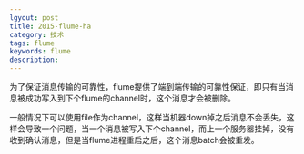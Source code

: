 ```yaml
---
lgyout: post
title: 2015-flume-ha
category: 技术 
tags: flume
keywords: flume
description: 
---
```


为了保证消息传输的可靠性，flume提供了端到端传输的可靠性保证，即只有当消息被成功写入到下个flume的channel时，这个消息才会被删除。

一般情况下可以使用file作为channel，这样当机器down掉之后消息不会丢失，这样会导致一个问题，当一个消息被写入下个channel，而上一个服务器挂掉，没有收到确认消息，但是当flume进程重启之后，这个消息batch会被重发。
